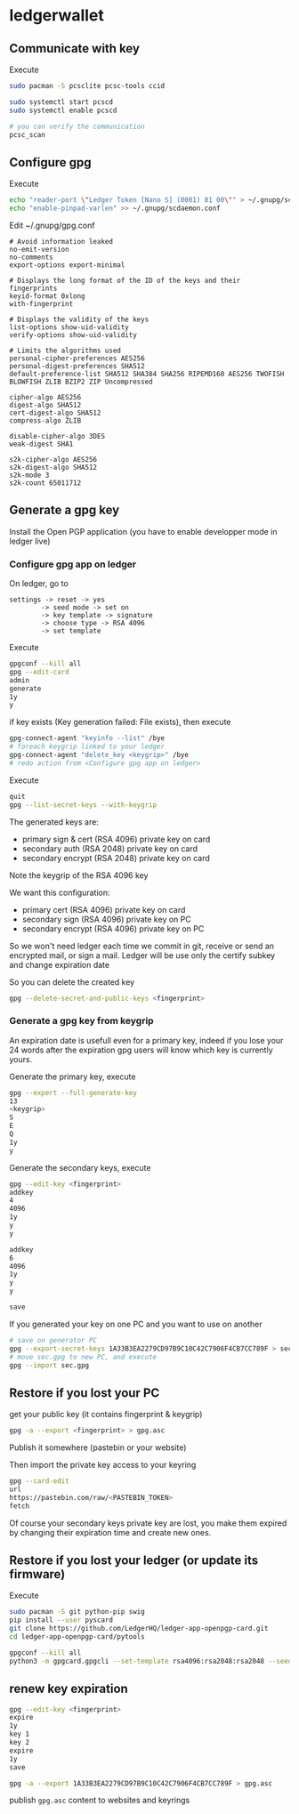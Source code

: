 # ledgerwallet

## Communicate with key

Execute
```sh
sudo pacman -S pcsclite pcsc-tools ccid

sudo systemctl start pcscd
sudo systemctl enable pcscd

# you can verify the communication
pcsc_scan
```

## Configure gpg

Execute
```sh
echo "reader-port \"Ledger Token [Nano S] (0001) 01 00\"" > ~/.gnupg/scdaemon.conf
echo "enable-pinpad-varlen" >> ~/.gnupg/scdaemon.conf
```

Edit ~/.gnupg/gpg.conf
```
# Avoid information leaked
no-emit-version
no-comments
export-options export-minimal

# Displays the long format of the ID of the keys and their fingerprints
keyid-format 0xlong
with-fingerprint

# Displays the validity of the keys
list-options show-uid-validity
verify-options show-uid-validity

# Limits the algorithms used
personal-cipher-preferences AES256
personal-digest-preferences SHA512
default-preference-list SHA512 SHA384 SHA256 RIPEMD160 AES256 TWOFISH BLOWFISH ZLIB BZIP2 ZIP Uncompressed

cipher-algo AES256
digest-algo SHA512
cert-digest-algo SHA512
compress-algo ZLIB

disable-cipher-algo 3DES
weak-digest SHA1

s2k-cipher-algo AES256
s2k-digest-algo SHA512
s2k-mode 3
s2k-count 65011712
```

## Generate a gpg key

Install the Open PGP application (you have to enable developper mode in ledger live)

### Configure gpg app on ledger

On ledger, go to
```
settings -> reset -> yes
        -> seed mode -> set on
        -> key template -> signature
        -> choose type -> RSA 4096
        -> set template 
```

Execute
```sh
gpgconf --kill all
gpg --edit-card
admin
generate
1y
y
```

if key exists (Key generation failed: File exists), then execute
```sh
gpg-connect-agent "keyinfo --list" /bye
# foreach keygrip linked to your ledger
gpg-connect-agent "delete_key <keygrip>" /bye
# redo action from <Configure gpg app on ledger>
``` 

Execute
```sh
quit
gpg --list-secret-keys --with-keygrip
```

The generated keys are:
- primary sign & cert (RSA 4096) private key on card
- secondary auth (RSA 2048) private key on card
- secondary encrypt (RSA 2048) private key on card

Note the keygrip of the RSA 4096 key

We want this configuration:
- primary cert (RSA 4096) private key on card
- secondary sign (RSA 4096) private key on PC
- secondary encrypt (RSA 4096) private key on PC

So we won't need ledger each time we commit in git, receive or send an encrypted mail, or sign a mail.
Ledger will be use only the certify subkey and change expiration date

So you can delete the created key
```sh
gpg --delete-secret-and-public-keys <fingerprint>
```

### Generate a gpg key from keygrip

An expiration date is usefull even for a primary key, indeed if you lose your 24 words after the expiration gpg users will know which key is currently yours.

Generate the primary key, execute
```sh
gpg --expert --full-generate-key
13
<keygrip>
S
E
Q
1y
y
```

Generate the secondary keys, execute
```sh
gpg --edit-key <fingerprint>
addkey
4
4096
1y
y
y

addkey
6
4096
1y
y
y

save
```

If you generated your key on one PC and you want to use on another
```sh
# save on generator PC
gpg --export-secret-keys 1A33B3EA2279CD97B9C10C42C7906F4CB7CC789F > sec.gpg
# move sec.gpg to new PC, and execute
gpg --import sec.gpg
```

## Restore if you lost your PC

get your public key (it contains fingerprint & keygrip)
```sh
gpg -a --export <fingerprint> > gpg.asc
```
Publish it somewhere (pastebin or your website)

Then import the private key access to your keyring
```sh
gpg --card-edit
url
https://pastebin.com/raw/<PASTEBIN_TOKEN>
fetch
```

Of course your secondary keys private key are lost, you make them expired by changing their expiration time and create new ones.

## Restore if you lost your ledger (or update its firmware)

Execute
```sh
sudo pacman -S git python-pip swig
pip install --user pyscard
git clone https://github.com/LedgerHQ/ledger-app-openpgp-card.git
cd ledger-app-openpgp-card/pytools

gpgconf --kill all
python3 -m gpgcard.gpgcli --set-template rsa4096:rsa2048:rsa2048 --seed-key --set-serial <serial> --pinpad
```

## renew key expiration

```sh
gpg --edit-key <fingerprint>
expire
1y
key 1
key 2
expire
1y
save

gpg -a --export 1A33B3EA2279CD97B9C10C42C7906F4CB7CC789F > gpg.asc
```

publish `gpg.asc` content to websites and keyrings
